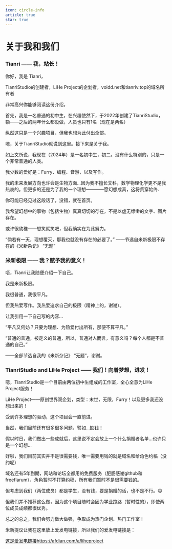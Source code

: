 ```yaml
---
icon: circle-info
article: true
star: true
---
```


# 关于我和我们

<!-- more -->

### Tianri —— 我，站长！

你好，我是 Tianri，

TianriStudio的创建者，LiHe Project的企划者，voidd.net和tianriv.top的域名所有者

非常高兴你能够阅读这份介绍，

首先，我是一名普通的初中生，在兴趣使然下，于2022年创建了TianriStudio，额——之后的两年什么都没做，人员也只有1名（现在是两名）

纵然这只是一个兴趣项目，但我也想为此付出全部。

嗯，关于TianriStudio就说到这里。接下来是关于我。

如上文所说，我现在（2024年）是一名初中生，初二。没有什么特别的，只是一个非常普通的人类。

我少数的爱好是：Furry、编程、音游，以及写作。

我的未来发展方向也许会是生物方面...因为我不擅长文科，数学物理化学更不是我热衷的。但更多的还是为了我的一个理想————愿幻想成真，这将贯穿始终.

你可能已经见过这段话了，没错，就在首页。

我希望幻想中的事物（包括生物）真真切切的存在，不是以虚无缥缈的文字、图片存在。

或许很幼稚——想笑就笑吧，但我确实在为此努力。

“倘若有一天，理想覆灭，那我也就没有存在的必要了。” ——节选自米新极限不存在的《米新杂记》 “无题”

### 米新极限 —— 我？赋予我的意义！

唔，Tianri让我随便介绍一下自己。

我是米新极限。

我很普通，我很平凡。

但我热爱写作。我热爱追求自己的极限（精神上的，谢谢）。

让我引用一下自己写的内容...

“平凡又何妨？只要为理想、为热爱付出所有，那便不算平凡。”

“普通的普通，被定义的普通，所以，普通对人而言，有意义吗？每个人都是不普通的自己。”

——全部节选自我的《米新杂记》 “无题”，谢谢。

### TianriStudio and LiHe Project —— 我们！向着梦想，进发！

嗯，TianriStudio是一个目前由两位初中生组成的工作室，全心全意为LiHe Project服务！

LiHe Project——原创世界观企划，类型：末世，无限，Furry！以及更多我还没想出来的！

受到许多理想的驱动，这个项目会一直前进。

当然，我们目前还有很多很多问题，譬如...缺钱！

假以时日，我们做出一些成就后，这里说不定会放上一个什么捐赠者名单...也许只是一个幻想...

好啦，我们目前其实并不是很需要钱，唯一需要用钱的就是域名和给角色约稿（没约呢）

域名还有5年到期，网站和论坛全都用的免费服务（肥肠感谢github和freeflarum），角色暂时不打算约稿，所有我们暂时不是很需要钱的。

但考虑到我们（两位成员）都是学生，没有钱，要是捐赠的话，也不是不行。😋

但我们并不推荐这么做，因为这个项目随时会因为学业跑路（暂时性的），即使两位成员成绩都很优秀。

总之的总之，我们会努力做大做强，争取成为热门企划、热门工作室！

米新提议让我在这里放上爱发电链接，所以我们的爱发电链接是：

[这是爱发电链接https://afdian.com/a/liheproject](https://afdian.com/a/liheproject)
